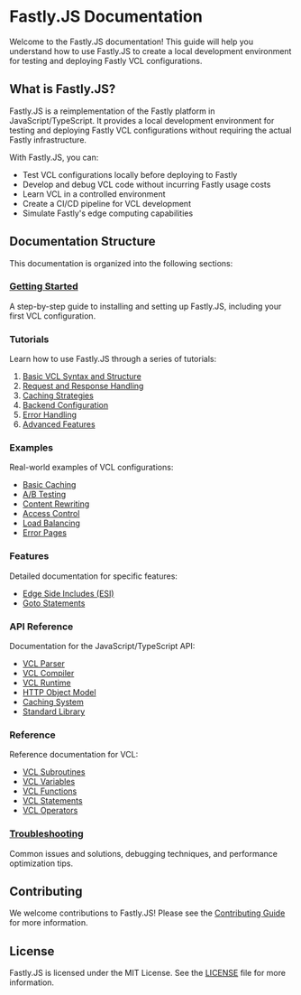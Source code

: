 # Fastly.JS Documentation

Welcome to the Fastly.JS documentation! This guide will help you understand how to use Fastly.JS to create a local development environment for testing and deploying Fastly VCL configurations.

## What is Fastly.JS?

Fastly.JS is a reimplementation of the Fastly platform in JavaScript/TypeScript. It provides a local development environment for testing and deploying Fastly VCL configurations without requiring the actual Fastly infrastructure.

With Fastly.JS, you can:

- Test VCL configurations locally before deploying to Fastly
- Develop and debug VCL code without incurring Fastly usage costs
- Learn VCL in a controlled environment
- Create a CI/CD pipeline for VCL development
- Simulate Fastly's edge computing capabilities

## Documentation Structure

This documentation is organized into the following sections:

### [Getting Started](./getting-started.md)

A step-by-step guide to installing and setting up Fastly.JS, including your first VCL configuration.

### Tutorials

Learn how to use Fastly.JS through a series of tutorials:

1. [Basic VCL Syntax and Structure](./tutorials/01-basic-vcl-syntax.md)
2. [Request and Response Handling](./tutorials/02-request-response-handling.md)
3. [Caching Strategies](./tutorials/03-caching-strategies.md)
4. [Backend Configuration](./tutorials/04-backend-configuration.md)
5. [Error Handling](./tutorials/05-error-handling.md)
6. [Advanced Features](./tutorials/06-advanced-features.md)

### Examples

Real-world examples of VCL configurations:

- [Basic Caching](./examples/basic-caching.md)
- [A/B Testing](./examples/ab-testing.md)
- [Content Rewriting](./examples/content-rewriting.md)
- [Access Control](./examples/access-control.md)
- [Load Balancing](./examples/load-balancing.md)
- [Error Pages](./examples/error-pages.md)

### Features

Detailed documentation for specific features:

- [Edge Side Includes (ESI)](./features/edge-side-includes.md)
- [Goto Statements](./goto.md)

### API Reference

Documentation for the JavaScript/TypeScript API:

- [VCL Parser](./api/vcl-parser.md)
- [VCL Compiler](./api/vcl-compiler.md)
- [VCL Runtime](./api/vcl-runtime.md)
- [HTTP Object Model](./api/http-object-model.md)
- [Caching System](./api/caching-system.md)
- [Standard Library](./api/standard-library.md)

### Reference

Reference documentation for VCL:

- [VCL Subroutines](./reference/vcl-subroutines.md)
- [VCL Variables](./reference/vcl-variables.md)
- [VCL Functions](./reference/vcl-functions.md)
- [VCL Statements](./reference/vcl-statements.md)
- [VCL Operators](./reference/vcl-operators.md)

### [Troubleshooting](./troubleshooting.md)

Common issues and solutions, debugging techniques, and performance optimization tips.

## Contributing

We welcome contributions to Fastly.JS! Please see the [Contributing Guide](../CONTRIBUTING.md) for more information.

## License

Fastly.JS is licensed under the MIT License. See the [LICENSE](../LICENSE) file for more information.
